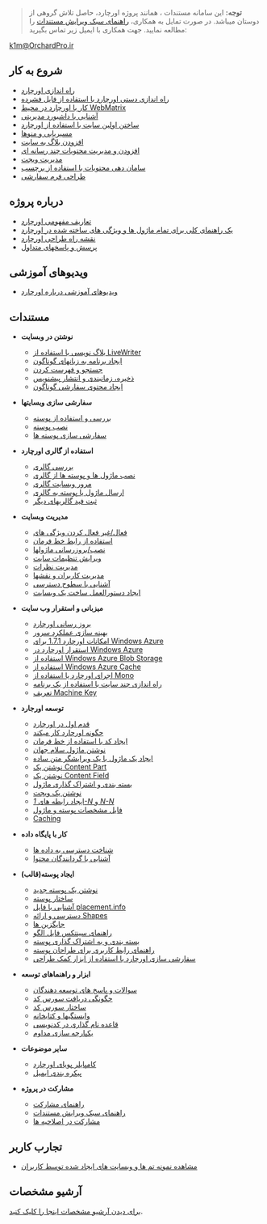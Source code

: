 > **توجه:** این سامانه مستندات ، همانند پروژه اورچارد، حاصل تلاش گروهی از دوستان میباشد.
در صورت تمایل به همکاری، [راهنمای سبک ویرایش مستندات](Documentation/راهنمای-سبک-ویرایش-مستندات) را مطالعه نمایید.
جهت همکاری با ایمیل زیر تماس بگیرید:

k1m@OrchardPro.ir

## شروع به کار ##
* [راه اندازی اورچارد](Documentation/راه-اندازی-اورچارد)
* [راه اندازی دستی اورچارد با استفاده از فایل فشرده](Documentation/راه-اندازی-دستی-اورچارد-با-استفاده-از-فایل-فشرده)
* [کار با اورچارد در محیط WebMatrix](Documentation/Working-with-Orchard-in-WebMatrix)
* [آشنایی با داشبورد مدیریتی](Documentation/Getting-around-the-dashboard)
* [ساختن اولین سایت با استفاده از اورچارد](Documentation/Getting-Started)
* [مسیریابی و منوها](Documentation/Navigation-and-menus)
* [افزودن بلاگ به سایت](Documentation/Adding-a-blog-to-your-site)
* [افزودن و مدیریت محتویات چند رسانه ای](Documentation/Adding-and-managing-media-content)
* [مدیریت ویجت](Documentation/Managing-widgets)
* [سامان دهی محتویات با استفاده از برچسب](Documentation/Organizing-content-with-tags)
* [طراحی فرم سفارشی](Documentation/Creating-Custom-Forms "استفاده از فرم های سفارشی برای ایجاد صفحه اشتراک و تماس با ما")

## درباره پروژه ##
* [تعاریف مفهومی اورچارد](Documentation/Basic-Orchard-Concepts)
* [یک راهنمای کلی برای تمام ماژول ها و ویژگی های ساخته شده در اورچارد](Documentation/Builtin-features)
* [نقشه راه طراحی اورچارد](Documentation/feature-roadmap)
* [پرسش و پاسخهای متداول](Documentation/frequently-asked-questions)

## ویدیوهای آموزشی ##

* [ویدیوهای آموزشی درباره اورچارد](Documentation/Orchard-TV)

## مستندات ##

* **نوشتن در وبسایت**
    * [بلاگ نویسی با استفاده از LiveWriter](Documentation/Blogging-with-LiveWriter)
    * [ایجاد برنامه به زبانهای گوناگون](Documentation/Creating-global-ready-applications)
    * [جستجو و فهرست کردن](Documentation/Search-and-indexing)
    * [ذخیره، زمانبندی و انتشار پیشنویس](Documentation/Saving-scheduling-and-publishing-drafts)
    * [ایجاد محتوی سفارشی گوناگون](Documentation/Creating-custom-content-types)


* **سفارشی سازی وبسایتها**
    * [بررسی و استفاده از پوسته](Documentation/Previewing-and-applying-a-theme)
    * [نصب پوسته](Documentation/Installing-themes)
    * [سفارشی سازی پوسته ها](Documentation/Customizing-the-default-theme)


* **استفاده از گالری اورچارد**
    * [بررسی گالری](Documentation/Gallery-overview)
    * [نصب ماژول ها و پوسته ها از گالری](Documentation/Installing-modules-and-themes-from-the-gallery)
    * [مرور وبسایت گالری](Documentation/Browsing-the-gallery-web-site)
    * [ارسال ماژول یا پوسته به گالری](Documentation/Contributing-a-module-or-theme-to-the-gallery)
    * [ثبت فید گالریهای دیگر](Documentation/Module-gallery-feeds)


* **مدیریت وبسایت**
    * [فعال/غیر فعال کردن ویژگی های](Documentation/Enabling-and-disabling-features)
    * [استفاده از رابط خط فرمان](Documentation/Using-the-command-line-interface)
    * [نصب/بروزرسانی ماژولها](Documentation/Installing-and-upgrading-modules)
    * [ویرایش تنظیمات سایت](Documentation/Modifying-site-settings)
    * [مدیریت نظرات](Documentation/Moderating-comments)
    * [مدیریت کاربران و نقشها](Documentation/Managing-users-and-roles)
    * [آشنایی با سطوح دسترسی](Documentation/Understanding-permissions)
    * [ایجاد دستورالعمل ساخت یک وبسایت](Documentation/Making-a-Web-Site-Recipe)


* **میزبانی و استقرار وب سایت**
    * [بروز رسانی اورچارد](Documentation/Upgrading-a-site-to-a-new-version-of-Orchard)
    * [بهینه سازی عملکرد سرور](Documentation/Optimizing-Performance-of-Orchard-with-Shared-Hosting)
    * [امکانات اورچارد 1.7.1 برای Windows Azure](Documentation/Whats-new-for-Windows-Azure-in-Orchard-1-7-1)
    * [استقرار اورچارد در Windows Azure](Documentation/Deploying-Orchard-to-Windows-Azure)
	* [استفاده از Windows Azure Blob Storage](Documentation/Using-Windows-Azure-Blob-Storage)
	* [استفاده از Windows Azure Cache](Documentation/Using-Windows-Azure-Cache)
    * [اجرای اورچارد یا استفاده از Mono](Documentation/Running-Orchard-on-Mono)
    * [راه اندازی چند سایت با استفاده از یک برنامه](Documentation/Setting-up-a-multi-tenant-orchard-site)
    * [تعریف Machine Key](Documentation/Setting-up-a-machine-key)


* **توسعه اورجارد**
    * [قدم اول در اورچارد](Documentation/First-steps-into-Orchard)
    * [چگونه اورچارد کار میکند](Documentation/How-Orchard-works)
    * [ایجاد کد با استفاده از خط فرمان](Documentation/Command-line-scaffolding)
    * [نوشتن ماژول سلام جهان](Documentation/Building-a-hello-world-module)
    * [ایجاد یک ماژول با یک ویرایشگر متن ساده](Documentation/Creating-a-module-with-a-simple-text-editor)
    * [نوشتن یک Content Part](Documentation/Writing-a-content-part)
    * [نوشتن یک Content Field](Documentation/Creating-a-custom-field-type)
    * [بسته بندی و اشتراک گذاری ماژول](Documentation/Packaging-and-sharing-a-module)
    * [نوشتن یک ویجت](Documentation/Writing-a-widget)
    * [ایجاد رابطه های  _1-N_ و _N-N_](Documentation/Creating-1-n-and-n-n-relations)
    * [فایل مشخصات پوسته و ماژول](Documentation/manifest-files)
    * [Caching](Documentation/Caching)


* **کار با پایگاه داده**
    * [شناخت دسترسی به داده ها](Documentation/Understanding-data-access)
    * [آشنایی با گردانندگان محتوا](Documentation/Understanding-content-handlers)
<!-- ** [Understanding Content Drivers](Documentation/Understanding-content-drivers) (TBD) -->

* **ایجاد پوسته(قالب)**
    * [نوشتن یک پوسته جدید](Documentation/Writing-a-new-theme)
    * [ساختار پوسته](Documentation/Anatomy-of-a-theme)
    * [آشنایی با فایل placement.info](Documentation/Understanding-placement-info)
    * [دسترسی و ارائه Shapes](Documentation/Accessing-and-rendering-shapes)
    * [جایگزین ها](Documentation/Alternates)
    * [راهنمای سینتکس فایل الگو](Documentation/Template-file-syntax-guide)
    * [بسته بندی و به اشتراک گذاری پوسته](Documentation/Packaging-and-sharing-themes)
    * [راهنمای رابط کاربری برای طراحان پوسته](Documentation/UI-guidelines-for-theme-authors)
    * [سفارشی سازی اورچارد با استفاده از ابزار کمک طراحی](Documentation/Customizing-Orchard-using-Designer-Helper-Tools)


* **ابزار و راهنماهای توسعه**
    * [سوالات و پاسخ های توسعه دهندگان](Documentation/Developer-FAQ)
    * [چگونگی دریافت سورس کد](Documentation/Setting-up-a-source-enlistment)
    * [ساختار سورس کد](Documentation/Source-code-organization)
    * [وابستگیها و کتابخانه](Documentation/Orchard-dependencies-and-libraries)
    * [قاعده نام گذاری در کدنویسی](Documentation/Code-conventions)
    * [یکپارچه سازی مداوم](Documentation/Continuous-integration)


* **سایر موضوعات**
    * [کامپایلر پویای اورچارد](Documentation/Orchard-module-loader-and-dynamic-compilation)
    * [پیکره بندی ایمیل](Documentation/Configuring-Email)


* **مشارکت در پروژه**
    * [راهنمای مشارکت](Documentation/Contributing-documentation)
    * [راهنمای سبک ویرایش مستندات](Documentation/راهنمای-سبک-ویرایش-مستندات)
    * [مشارکت در اصلاحیه ها](Documentation/Contributing-patches)

## تجارب کاربر ##
* [مشاهده نمونه تم ها و وبسایت های ایجاد شده توسط کاربران](Documentation/walkthroughs)

## آرشیو مشخصات ##

[برای دیدن آرشیو مشخصات اینجا را کلیک کنید](Documentation/archived-specs).

